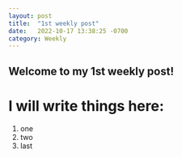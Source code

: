 ```yaml
---
layout: post
title:  "1st weekly post"
date:   2022-10-17 13:38:25 -0700
category: Weekly
---
```

## Welcome to my 1st weekly post!

# I will write things here:
1. one
2. two
3. last 